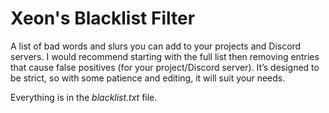 # Xeon's Blacklist Filter
A list of bad words and slurs you can add to your projects and Discord servers. I would recommend starting with the full list then removing entries that cause false positives (for your project/Discord server). It’s designed to be strict, so with some patience and editing, it will suit your needs.

Everything is in the *blacklist.txt* file.
